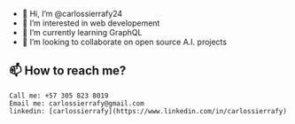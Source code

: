 - 👋 Hi, I’m @carlossierrafy24
- 👀 I’m interested in web developement
- 🌱 I’m currently learning GraphQL
- 💞️ I’m looking to collaborate on open source A.I. projects
## 📫 How to reach me?
    Call me: +57 305 823 8019
    Email me: carlossierrafy@gmail.com
    linkedin: [carlossierrafy](https://www.linkedin.com/in/carlossierrafy)

<!---
carlossierrafy24/carlossierrafy24 is a ✨ special ✨ repository because its `README.md` (this file) appears on your GitHub profile.
You can click the Preview link to take a look at your changes.
--->
